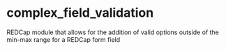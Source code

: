# complex_field_validation
REDCap module that allows for the addition of valid options outside of the min-max range for a REDCap form field
